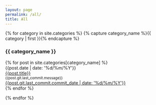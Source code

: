 ```yaml
---
layout: page
permalink: /all/
title: All
---
```


<div id="archives">
{% for category in site.categories %}
{% capture category_name %}{{ category | first }}{% endcapture %}
  <div id="#{{ category_name | slugize }}"> <h3>{{ category_name }}</h3></div>
  <div class="post-list">
    {% for post in site.categories[category_name] %}
    <div class="myentry">
      <div class="myentry-date">{{post.date  | date: '%d/%m/%Y'}} </div>
      <div class="myentry-title"><a href="{{ site.baseurl }}{{ post.url }}">{{post.title}}</a></div>
      <div class="myentry-message"><small> {{post.git.last_commit.message}}</small></div>
      <div class="myentry-modified"><a href="{{site.github.repository_url}}/commit/{{post.git.last_commit.long_sha}}">{{post.git.last_commit.commit_date | date: '%d/%m/%Y'}}</a></div>
    </div>
    {% endfor %}
  </div>

{% endfor %}
</div>

